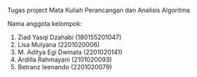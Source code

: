 Tugas project Mata Kuliah Perancangan dan Analisis Algoritma

Nama anggota kelompok:
1. Ziad Yasqi Dzahabi (180155201047)
2. Lisa Mulyana (2201020006)
3. M. Aditya Egi Dwinata (2201020141)
4. Ardilla Rahmayani (2101020093)
5. Betranz leenando (2201020079)
